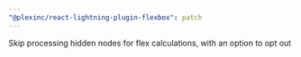 ```yaml
---
"@plexinc/react-lightning-plugin-flexbox": patch
---
```


Skip processing hidden nodes for flex calculations, with an option to opt out
